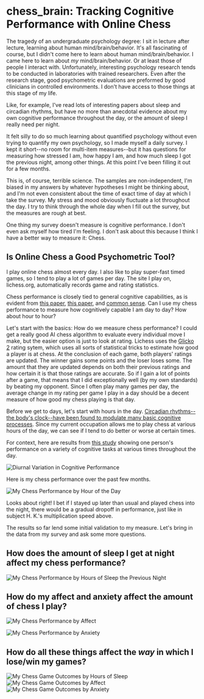# chess_brain: Tracking Cognitive Performance with Online Chess

The tragedy of an undergraduate psychology degree: I sit in lecture after lecture, learning about human mind/brain/behavior. It's all fascinating of course, but I didn't come here to learn about human mind/brain/behavior. I came here to learn about _my_ mind/brain/behavior. Or at least those of people I interact with. Unfortunately, interesting psychology research tends to be conducted in laboratories with trained researchers. Even after the research stage, good psychometric evaluations are preformed by good clinicians in controlled environments. I don't have access to those things at this stage of my life. 

Like, for example, I've read lots of interesting papers about sleep and circadian rhythms, but have no more than anecdotal evidence about my own cognitive performance throughout the day, or the amount of sleep I really need per night.

It felt silly to do so much learning about quantified psychology without even trying to quantify my own psychology, so I made myself a daily survey. I kept it short--no room for multi-item measures--but it has questions for measuring how stressed I am, how happy I am, and how much sleep I got the previous night, among other things. At this point I've been filling it out for a few months.

This is, of course, terrible science. The samples are non-independent, I'm biased in my answers by whatever hypotheses I might be thinking about, and I'm not even consistent about the time of exact time of day at which I take the survey. My stress and mood obviously fluctuate a lot throughout the day. I try to think through the whole day when I fill out the survey, but the measures are rough at best.

One thing my survey doesn't measure is cognitive performance. I don't even ask myself how tired I'm feeling. I don't ask about this because I think I have a better way to measure it: Chess.

## Is Online Chess a Good Psychometric Tool?

I play online chess almost every day. I also like to play super-fast timed games, so I tend to play a lot of games per day. The site I play on, lichess.org, automatically records game and rating statistics. 

Chess performance is closely tied to general cognitive capabilities, as is evident from [this paper](https://www.sciencedirect.com/science/article/abs/pii/S0160289616301593), [this paper](https://academic.oup.com/ej/advance-article/doi/10.1093/ej/ueab094/6445994), and [common sense](https://www.reddit.com/r/chess/comments/4tuz19/does_magnus_have_exceptional_intelligence/). Can I use my chess performance to measure how cognitively capable I am day to day? How about hour to hour? 

Let's start with the basics: How do we measure chess performance? I could get a really good AI chess algorithm to evaluate every individual move I make, but the easier option is just to look at rating. Lichess uses the [Glicko](http://www.glicko.net/glicko/glicko.pdf) [2](http://www.glicko.net/glicko/glicko2.pdf) rating sytem, which uses all sorts of statistical tricks to estimate how good a player is at chess. At the conclusion of each game, both players' ratings are updated. The winner gains some points and the loser loses some. The amount that they are updated depends on both their previous ratings and how certain it is that those ratings are accurate. So if I gain a lot of points after a game, that means that I did exceptionally well (by my own standards) by beating my opponent. Since I often play many games per day, the average change in my rating per game I play in a day should be a decent measure of how good my chess playing is that day.

Before we get to days, let's start with hours in the day. [Circadian rhythms--the body's clock--have been found to modulate many basic cognitive processes](https://www.dovepress.com/circadian-rhythms-in-cognitive-performance-implications-for-neuropsych-peer-reviewed-fulltext-article-CPT). Since my current occupation allows me to play chess at various hours of the day, we can see if I tend to do better or worse at certain times.

For context, here are results from [this study](https://journals.physiology.org/doi/pdf/10.1152/ajplegacy.1933.104.2.449?casa_token=lL4RF2ntiMcAAAAA:d2tuBiL0ST3Uk4Fkkc_7tB_oEjE-RIJem3lfYAZdoqYr11r2ltIr6WmD6WyPFpX4hXJ72u1GPh0) showing one person's performance on a variety of cognitive tasks at various times throughout the day.

![Diurnal Variation in Cognitive Performance](figures/cognitivecircadian.jpg)

Here is my chess performance over the past few months.

![My Chess Performance by Hour of the Day](figures/chessbyhour.png)

Looks about right! I bet if I stayed up later than usual and played chess into the night, there would be a gradual dropoff in performance, just like in subject H. K.'s multiplication speed above.

The results so far lend some initial validation to my measure. Let's bring in the data from my survey and ask some more questions.

## How does the amount of sleep I get at night affect my chess performance?

![My Chess Performance by Hours of Sleep the Previous Night](figures/chesssleep.png)

## How do my affect and anxiety affect the amount of chess I play?

![My Chess Performance by Affect](figures/chesshappiness.png)

![My Chess Performance by Anxiety](figures/chessanxiety.png)

## How do all these things affect the _way_ in which I lose/win my games?

![My Chess Game Outcomes by Hours of Sleep](figures/chessoutcomesleep.png)
![My Chess Game Outcomes by Affect](figures/chessoutcomehappiness.png)
![My Chess Game Outcomes by Anxiety](figures/chessoutcomeanxiety.png)
